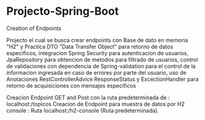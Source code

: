 # Projecto-Spring-Boot
Creation of Endpoints

Projecto el cual se busca crear endpoints con Base de dato en memoria "H2" y Practica DTO "Data Transfer Object" para retorno de datos especificos, integracion Spring Security para autenticacion de usuarios, JpaRepository para obtencion de metodos para filtrado de usuarios, control de validaciones con dependencia de Spring-validation para el control de la informacion ingresada en caso de errores por parte del usuario, uso de Anotaciones RestControllerAdvice ResponseStatus y ExcectionHandler para retorno de acquisiciones con mensajes especificos 

Creacion Endpoint GET and Post con la ruta predeterminada de : localhost:/topicos 
Creacion de Endpoint para muestra de datos por H2 console : Ruta localhost:/h2-console (Ruta predeterminada).
